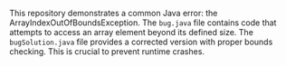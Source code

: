 This repository demonstrates a common Java error: the ArrayIndexOutOfBoundsException.  The `bug.java` file contains code that attempts to access an array element beyond its defined size.  The `bugSolution.java` file provides a corrected version with proper bounds checking. This is crucial to prevent runtime crashes.